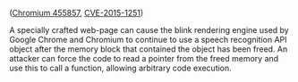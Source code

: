 ([Chromium 455857][], [CVE-2015-1251][])

[Chromium 455857]: https://bugs.chromium.org/p/chromium/issues/detail?id=455857
[CVE-2015-1251]: http://www.cve.mitre.org/cgi-bin/cvename.cgi?name=CVE-2015-1251

A specially crafted web-page can cause the blink rendering engine used by
Google Chrome and Chromium to continue to use a speech recognition API object
after the memory block that contained the object has been freed. An attacker
can force the code to read a pointer from the freed memory and use this to call
a function, allowing arbitrary code execution.
